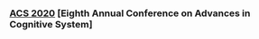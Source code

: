 ### [ACS 2020](https://advancesincognitivesystems.github.io/acs/) [Eighth Annual Conference on Advances in Cognitive System]


